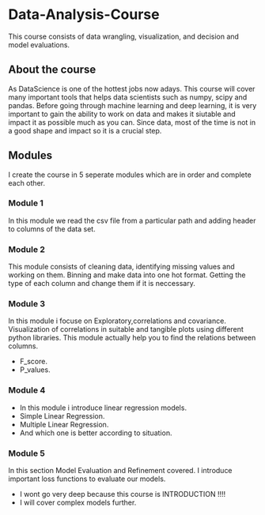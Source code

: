 # Data-Analysis-Course
This course consists of data wrangling, visualization, and decision and model evaluations.
## About the course
As DataScience is one of the hottest jobs now adays.
This course will cover many important tools that helps data scientists such as numpy, scipy and pandas.
Before going through machine learning and deep learning, it is very important to gain the ability to work on data and makes it siutable 
and impact it as possible much as you can. Since data, most of the time is not in a good shape and impact so it is a crucial step.


## Modules
I create the course in 5 seperate modules which are in order and complete each other.

### Module 1

In this module we read the csv file from a particular path and adding header to columns of the data set.

### Module 2

This module consists of cleaning data, identifying missing values and working on them.
Binning and make data into one hot format.
Getting the type of each column and change them if it is neccessary.

### Module 3

In this module i focuse on Exploratory,correlations and covariance. Visualization of correlations in suitable and tangible plots using
different python libraries.
This module actually help you to find the relations between columns.
  - F_score.  
  - P_values.

### Module 4

 - In this module i introduce linear regression models.
 - Simple Linear Regression.
 - Multiple Linear Regression.
 - And which one is better according to situation.

### Module 5

In this section Model Evaluation and Refinement covered.
I introduce important loss functions to evaluate our models.
 - I wont go very deep because this course is INTRODUCTION !!!!
 - I will cover complex models further.

